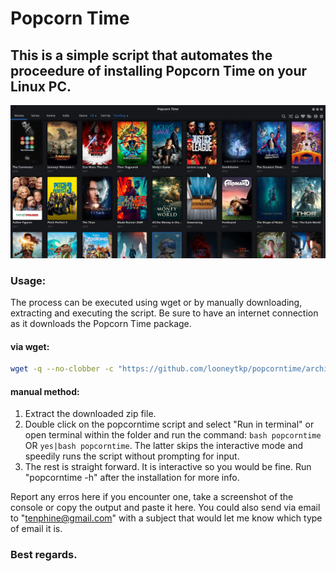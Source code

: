 # Popcorn Time
## This is a simple script that automates the proceedure of installing Popcorn Time on your Linux PC.
![popcorntime image](popcorn_img.jpeg)
### Usage:
The process can be executed using wget or by manually downloading, extracting and executing the script. Be sure to have an internet connection as it downloads the Popcorn Time package.
#### via wget:
```bash
wget -q --no-clobber -c "https://github.com/looneytkp/popcorntime/archive/master.zip"; unzip -oq master.zip; cd popcor*; bash popcorntime; cd - > /dev/null && rm -rf master.zip popcor*
```
#### manual method:
1. Extract the downloaded zip file.
2. Double click on the popcorntime script and select "Run in terminal" or open terminal within the folder and run the command: ```bash popcorntime``` OR ```yes|bash popcorntime```.
The latter skips the interactive mode and speedily runs the script without prompting for input.
3. The rest is straight forward. It is interactive so you would be fine. Run "popcorntime -h" after the installation for more info.

Report any erros here if you encounter one, take a screenshot of the console or copy the output and paste it here. You could also send via email to "tenphine@gmail.com" with a subject that would let me know which type of email it is.
### Best regards.
